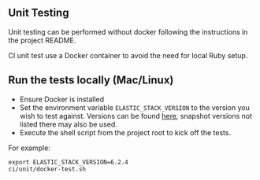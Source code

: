 Unit Testing
--------------

Unit testing can be performed without docker following the instructions in the project README.

CI unit test use a Docker container to avoid the need for local Ruby setup.

## Run the tests locally (Mac/Linux)

* Ensure Docker is installed
* Set the environment variable `ELASTIC_STACK_VERSION` to the version you wish to test against.  Versions can be found [here](https://www.docker.elastic.co/), snapshot versions not listed there may also be used.
* Execute the shell script from the project root to kick off the tests.

For example:
```
export ELASTIC_STACK_VERSION=6.2.4
ci/unit/docker-test.sh
```
